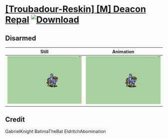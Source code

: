 # [\[Troubadour-Reskin\] \[M\] Deacon Repal](./) [![Download](https://img.shields.io/badge/Download--red?style=social&logo=github)](https://minhaskamal.github.io/DownGit/#/home?url=https://github.com/Klokinator/FE-Repo/tree/main/Battle%20Animations%2FWIP%20Animations%2F%5BTroubadour-Reskin%5D%20%5BM%5D%20Deacon%20Repal%2FDisarmed)

## Disarmed

| Still | Animation |
| :---: | :-------: |
| ![Disarmed still](./Disarmed_000.png) | ![Disarmed](./Disarmed.gif) |

## Credit

GabrielKnight
BatimaTheBat
EldritchAbomination
